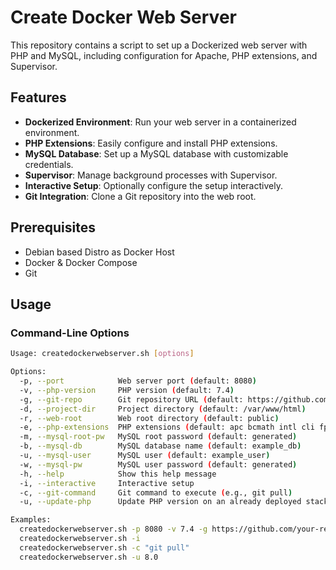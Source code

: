 # Create Docker Web Server

This repository contains a script to set up a Dockerized web server with PHP and MySQL, including configuration for Apache, PHP extensions, and Supervisor.

## Features

- **Dockerized Environment**: Run your web server in a containerized environment.
- **PHP Extensions**: Easily configure and install PHP extensions.
- **MySQL Database**: Set up a MySQL database with customizable credentials.
- **Supervisor**: Manage background processes with Supervisor.
- **Interactive Setup**: Optionally configure the setup interactively.
- **Git Integration**: Clone a Git repository into the web root.

## Prerequisites

- Debian based Distro as Docker Host
- Docker & Docker Compose
- Git

## Usage

### Command-Line Options

```bash
Usage: createdockerwebserver.sh [options]

Options:
  -p, --port            Web server port (default: 8080)
  -v, --php-version     PHP version (default: 7.4)
  -g, --git-repo        Git repository URL (default: https://github.com/your-repo/your-project.git)
  -d, --project-dir     Project directory (default: /var/www/html)
  -r, --web-root        Web root directory (default: public)
  -e, --php-extensions  PHP extensions (default: apc bcmath intl cli fpm curl imap imagick gd mysql zip xml soap ssh2 gearman redis apcu mbstring mongodb mailparse tidy gmp sqlite3 mcrypt dev xdebug pgsql opcache gearman maxmind2)
  -m, --mysql-root-pw   MySQL root password (default: generated)
  -b, --mysql-db        MySQL database name (default: example_db)
  -u, --mysql-user      MySQL user (default: example_user)
  -w, --mysql-pw        MySQL user password (default: generated)
  -h, --help            Show this help message
  -i, --interactive     Interactive setup
  -c, --git-command     Git command to execute (e.g., git pull)
  -u, --update-php      Update PHP version on an already deployed stack

Examples:
  createdockerwebserver.sh -p 8080 -v 7.4 -g https://github.com/your-repo/your-project.git -d /var/www/html -r public -m example_root_password -b example_db -u example_user -w example_pass
  createdockerwebserver.sh -i
  createdockerwebserver.sh -c "git pull"
  createdockerwebserver.sh -u 8.0
